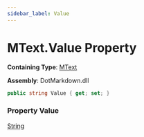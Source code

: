 ```yaml
---
sidebar_label: Value
---
```


# MText\.Value Property

**Containing Type**: [MText](../index.md)

**Assembly**: DotMarkdown\.dll

```csharp
public string Value { get; set; }
```

### Property Value

[String](https://docs.microsoft.com/en-us/dotnet/api/system.string)

